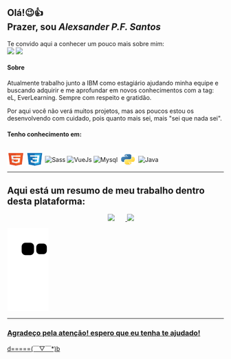 <!-- - 👋 Hi, I’m @Alexsander33set
- 👀 I’m interested in ... Ever learning
- 🌱 I’m currently learning ... CSS/HTML/JS
- 💞️ I’m looking to collaborate on ...
- 📫 How to reach me ... alexsander.patrick@gmail.com -->

## Olá!😉👍<br>Prazer, sou <i>Alexsander P.F. Santos</i>
Te convido aqui a conhecer um pouco mais sobre mim:
<br><a href="https://www.linkedin.com/in/alexsander-patrick-ferreira-santos-5ba0841ba" target="_blank"><img src="https://img.shields.io/badge/-LinkedIn-%230077B5?style=for-the-badge&logo=linkedin&logoColor=white" target="_blank"></a> <a href="mailto:alexsander.patrick@gmail.com"><img src="https://img.shields.io/badge/-Gmail-%23333?style=for-the-badge&logo=gmail&logoColor=white" target="_blank"></a>
<div class='network'>
</div>

#### Sobre
<p>Atualmente trabalho junto a IBM como estagiário ajudando minha equipe e buscando adquirir e me aprofundar em novos conhecimentos com a tag: eL, EverLearning. Sempre com respeito e gratidão. </p><p>Por aqui você não verá muitos projetos, mas aos poucos estou os desenvolvendo com cuidado, pois quanto mais sei, mais "sei que nada sei".</p>


<div>

#### Tenho conhecimento em:

<div style="display:inline-block"><br>
  <img align="center" alt="HTML" height="30" width="40" src="https://raw.githubusercontent.com/devicons/devicon/master/icons/html5/html5-original.svg">
  <img align="center" alt="CSS" height="30" width="40" src="https://raw.githubusercontent.com/devicons/devicon/master/icons/css3/css3-original.svg">
  <!-- <img align="center" alt="Nikas-Js" height="30" width="40" src="https://raw.githubusercontent.com/devicons/devicon/master/icons/javascript/javascript-plain.svg"> -->
  <img align="center" alt="Sass" height="30" width="40" src="https://cdn.jsdelivr.net/gh/devicons/devicon/icons/sass/sass-original.svg">
  <img align="center" alt="VueJs" height="30" width="40" src="https://cdn.jsdelivr.net/gh/devicons/devicon/icons/vuejs/vuejs-original.svg"/>
  <img align="center" alt="Mysql" height="30" width="40" src="https://cdn.jsdelivr.net/gh/devicons/devicon/icons/mysql/mysql-original.svg" />
  <img align="center" alt="Python" height="30" width="40" src="https://raw.githubusercontent.com/devicons/devicon/master/icons/python/python-original.svg">
  <img align="center" alt="Java" height="30" width="40" src="https://cdn.jsdelivr.net/gh/devicons/devicon/icons/java/java-original-wordmark.svg">
  <!-- <img align="center" alt="C sharp" height="30" width="40" src="https://raw.githubusercontent.com/devicons/devicon/master/icons/csharp/csharp-original.svg">
  <img align="center" alt="Nikas" height="30" width="40" src="https://cdn.jsdelivr.net/gh/devicons/devicon/icons/spring/spring-original-wordmark.svg" /> -->
</div>

<hr>
</div>

<div>
<h2>Aqui está um resumo de meu trabalho dentro desta plataforma:</h2>

<div align="center" >
  <a href="#">
  <img height="180em" style="margin: 0 25px;" src="https://github-readme-stats.vercel.app/api?username=Alexsander33set&show_icons=true&theme=dark&include_all_commits=true&count_private=true"/>
  <img height="180em" src="https://github-readme-stats.vercel.app/api/top-langs/?username=Alexsander33set&layout=compact&langs_count=7&theme=dark"/>
</div>

![Snake animation](https://github.com/Alexsander33set/Alexsander33set/blob/output/github-contribution-grid-snake.svg)

<hr>
<h3>Agradeço pela atenção! espero que eu tenha te ajudado!</h3>
d=====(￣▽￣*)b

<!-- <style>
    /*------Default------*/
    @import url('https://fonts.googleapis.com/css2?family=Poppins:ital,wght@0,100;0,200;0,300;0,400;0,500;0,600;0,700;0,800;0,900;1,100;1,200;1,300;1,400;1,500;1,600;1,700;1,800;1,900&display=swap');
    *{font-family:"poppins",system-ui,sans-serif;}
    /*------Header------*/
    i{font-style:normal;color:white;}
    /*------Networks------*/
    .network{background:rgba(0,0,0,0.1);}
    .nt-title{color:#1e90ff;}
    .network img{transform:translateY(25%);}   
</style> -->
